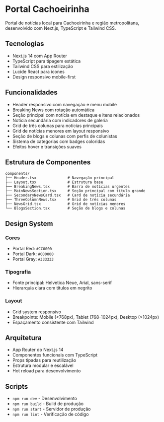 # Portal Cachoeirinha

Portal de notícias local para Cachoeirinha e região metropolitana, desenvolvido com Next.js, TypeScript e Tailwind CSS.

## Tecnologias

- Next.js 14 com App Router
- TypeScript para tipagem estática
- Tailwind CSS para estilização
- Lucide React para ícones
- Design responsivo mobile-first

## Funcionalidades

- Header responsivo com navegação e menu mobile
- Breaking News com rotação automática
- Seção principal com notícia em destaque e itens relacionados
- Notícia secundária com indicadores de galeria
- Grid de três colunas para notícias principais
- Grid de notícias menores em layout responsivo
- Seção de blogs e colunas com perfis de colunistas
- Sistema de categorias com badges coloridas
- Efeitos hover e transições suaves

## Estrutura de Componentes

```
components/
├── Header.tsx              # Navegação principal
├── Layout.tsx              # Estrutura base
├── BreakingNews.tsx        # Barra de notícias urgentes
├── MainNewsSection.tsx     # Seção principal com título grande
├── SecondaryNewsCard.tsx   # Card de notícia secundária
├── ThreeColumnNews.tsx     # Grid de três colunas
├── NewsGrid.tsx            # Grid de notícias menores
└── BlogsSection.tsx        # Seção de blogs e colunas
```

## Design System

### Cores
- Portal Red: `#CC0000`
- Portal Dark: `#000000`
- Portal Gray: `#333333`

### Tipografia
- Fonte principal: Helvetica Neue, Arial, sans-serif
- Hierarquia clara com títulos em negrito

### Layout
- Grid system responsivo
- Breakpoints: Mobile (<768px), Tablet (768-1024px), Desktop (>1024px)
- Espaçamento consistente com Tailwind

## Arquitetura

- App Router do Next.js 14
- Componentes funcionais com TypeScript
- Props tipadas para reutilização
- Estrutura modular e escalável
- Hot reload para desenvolvimento

## Scripts

- `npm run dev` - Desenvolvimento
- `npm run build` - Build de produção
- `npm run start` - Servidor de produção
- `npm run lint` - Verificação de código
